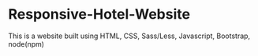 # Responsive-Hotel-Website

This is a website built using HTML, CSS, Sass/Less, Javascript, Bootstrap, node(npm)

